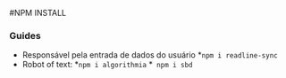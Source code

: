  #NPM INSTALL
### Guides
- Responsável pela entrada de dados do usuário
*`npm i readline-sync`
- Robot of text:
*`npm i algorithmia`
*` npm i sbd`